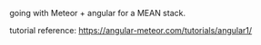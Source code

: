 going with Meteor + angular for a MEAN stack.

tutorial reference: https://angular-meteor.com/tutorials/angular1/
